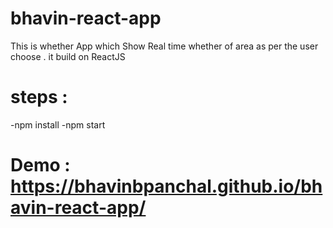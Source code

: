# bhavin-react-app
This is whether App which Show Real time whether of area  as per the user choose . it build on ReactJS

# steps : 
 
-npm install 
-npm start

# Demo : https://bhavinbpanchal.github.io/bhavin-react-app/
